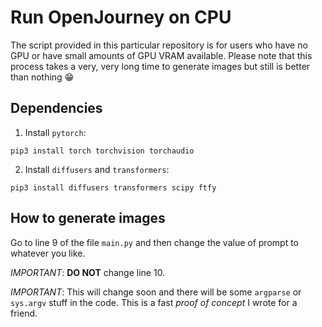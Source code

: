# Run OpenJourney on CPU

The script provided in this particular repository is for users who have no GPU or have small amounts of GPU VRAM available. Please note that this process takes a very, very long time to generate images but still is better than nothing 😁

## Dependencies 

1. Install `pytorch`:

```
pip3 install torch torchvision torchaudio
```

2. Install `diffusers` and `transformers`:

```
pip3 install diffusers transformers scipy ftfy
```

## How to generate images

Go to line 9 of the file `main.py` and then change the value of prompt to whatever you like.

_IMPORTANT_: __DO NOT__ change line 10. 

_IMPORTANT_: This will change soon and there will be some `argparse` or `sys.argv` stuff in the code. This is a fast _proof of concept_ I wrote for a friend.